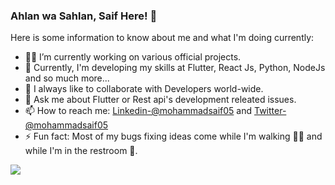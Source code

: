 ### Ahlan wa Sahlan, Saif Here! 👋


Here is some information to know about me and what I'm doing currently:

- 🧑‍💻 I’m currently working on various official projects.
- 🌱 Currently, I'm developing my skills at Flutter, React Js, Python, NodeJs and so much more...
- 🤝 I always like to collaborate with Developers world-wide.
- 💬 Ask me about Flutter or Rest api's development releated issues.
- 📫 How to reach me: [Linkedin-@mohammadsaif05](https://www.linkedin.com/in/mohammadsaif05/) and
[Twitter-@mohammadsaif05](https://twitter.com/mohammadsaif05)
- ⚡ Fun fact: Most of my bugs fixing ideas come while I'm walking 🏃🏻 and while I'm in the restroom 🙈.

<img src="https://github-readme-stats.vercel.app/api?username=mohammadsaif19&&show_icons=true&title_color=77DD77&icon_color=77DD77&text_color=daf7dc&bg_color=151515"/>
